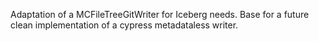 Adaptation of a MCFileTreeGitWriter for Iceberg needs. Base for a future clean implementation of a cypress metadataless writer.